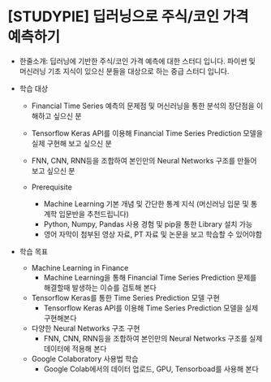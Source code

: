# [STUDYPIE] 딥러닝으로 주식/코인 가격 예측하기

- 한줄소개: 딥러닝에 기반한 주식/코인 가격 예측에 대한 스터디 입니다. 파이썬 및 머신러닝 기초 지식이 있으신 분들을 대상으로 하는 중급 스터디 입니다.

- 학습 대상
    - Financial Time Series 예측의 문제점 및 머신러닝을 통한 분석의 장단점을 이해하고 싶으신 분
    - Tensorflow Keras API를 이용해 Financial Time Series Prediction 모델을 실제 구현해 보고 싶으신 분
    - FNN, CNN, RNN등을 조합하여 본인만의 Neural Networks 구조를 만들어 보고 싶으신 분

    - Prerequisite
        - Machine Learning 기본 개념 및 간단한 통계 지식 (머신러닝 입문 및 통계학 입문반을 추천드립니다)
        - Python, Numpy, Pandas 사용 경험 및 pip을 통한 Library 설치 가능
        - 영어 자막이 첨부된 영상 자료, PT 자료 및 논문을 보고 학습할 수 있어야함

- 학습 목표
    - Machine Learning in Finance
        - Machine Learning을 통해 Financial Time Series Prediction 문제를 해결할때 발생하는 이슈를 검토해 본다
    - Tensorflow Keras를 통한 Time Series Prediction 모델 구현
        - Tensorflow Keras API를 이용해 Time Series Prediction 모델을 실제 구현해본다
    - 다양한 Neural Networks 구조 구현
        - FNN, CNN, RNN등을 조합하여 본인만의 Neural Networks 구조를 실제 데이터에 적용해 본다
    - Google Colaboratory 사용법 학습
        - Google Colab에서의 데이터 업로드, GPU, Tensorboad를 사용해 본다